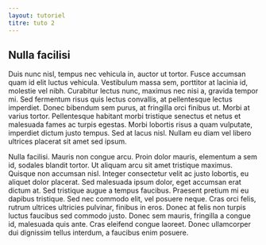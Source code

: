 ```yaml
---
layout: tutoriel
titre: tuto 2
---
```


## Nulla facilisi

Duis nunc nisl, tempus nec vehicula in, auctor ut tortor. Fusce accumsan quam id elit luctus vehicula. Vestibulum massa sem, porttitor at lacinia id, molestie vel nibh. Curabitur lectus nunc, maximus nec nisi a, gravida tempor mi. Sed fermentum risus quis lectus convallis, at pellentesque lectus imperdiet. Donec bibendum sem purus, at fringilla orci finibus ut. Morbi at varius tortor. Pellentesque habitant morbi tristique senectus et netus et malesuada fames ac turpis egestas. Morbi lobortis risus a quam vulputate, imperdiet dictum justo tempus. Sed at lacus nisl. Nullam eu diam vel libero ultrices placerat sit amet sed ipsum.

Nulla facilisi. Mauris non congue arcu. Proin dolor mauris, elementum a sem id, sodales blandit tortor. Ut aliquam arcu sit amet tristique maximus. Quisque non accumsan nisl. Integer consectetur velit ac justo lobortis, eu aliquet dolor placerat. Sed malesuada ipsum dolor, eget accumsan erat dictum at. Sed tristique augue a tempus faucibus. Praesent pretium mi eu dapibus tristique. Sed nec commodo elit, vel posuere neque. Cras orci felis, rutrum ultrices ultricies pulvinar, finibus in eros. Donec at felis non turpis luctus faucibus sed commodo justo. Donec sem mauris, fringilla a congue id, malesuada quis ante. Cras eleifend congue laoreet. Donec ullamcorper dui dignissim tellus interdum, a faucibus enim posuere.
